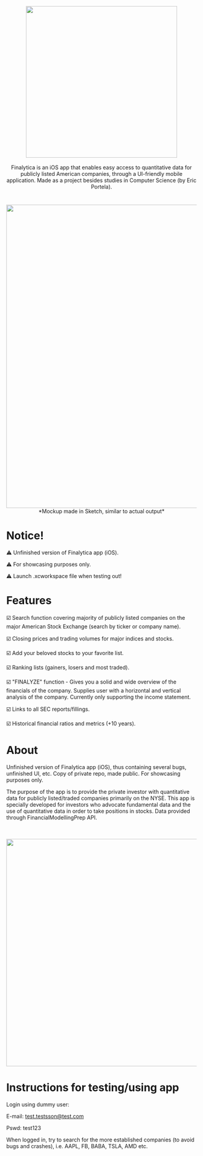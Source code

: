 <p align="center"> 
     <img src="https://user-images.githubusercontent.com/58792679/163328909-1c654f20-3c22-4881-b768-f7201c0270de.png" width="400">
     <br>
     <br>
     <a> Finalytica is an iOS app that enables easy access to quantitative data for publicly listed American companies, through a UI-friendly mobile        
     application. Made as a project besides studies in Computer Science (by Eric Portela). 
     </a>
</p>
     
# 
<p align="center"> 
     <img src="https://user-images.githubusercontent.com/58792679/163260363-4b1ac512-d773-456b-9d89-eb13d98d1ca7.png" width="800">
     <br>
     <a> *Mockup made in Sketch, similar to actual output*</a>
</p>


# Notice!
:warning: Unfinished version of Finalytica app (iOS). 

:warning: For showcasing purposes only. 

:warning: Launch .xcworkspace file when testing out!


# Features
:ballot_box_with_check: Search function covering majority of publicly listed companies on the major American Stock Exchange (search by ticker or company name).

:ballot_box_with_check: Closing prices and trading volumes for major indices and stocks.

:ballot_box_with_check: Add your beloved stocks to your favorite list.

:ballot_box_with_check: Ranking lists (gainers, losers and most traded).

:ballot_box_with_check: "FINALYZE" function - Gives you a solid and wide overview of the financials of the company. Supplies user with a horizontal and vertical analysis of the company. Currently only supporting the income statement.

:ballot_box_with_check: Links to all SEC reports/fillings.

:ballot_box_with_check: Historical financial ratios and metrics (+10 years).


# About

Unfinished version of Finalytica app (iOS), thus containing several bugs, unfinished UI, etc. Copy of private repo, made public. For showcasing purposes only.

The purpose of the app is to provide the private investor with quantitative data for publicly listed/traded companies primarily on the NYSE. This app is specially developed for investors who advocate fundamental data and the use of quantitative data in order to take positions in stocks. Data provided through FinancialModellingPrep API.

<p align="center"> 
     <br>
     <br>
     <img src="https://user-images.githubusercontent.com/58792679/163260182-61c771df-2998-4bf4-a69d-a3535f872c4f.png" width="600">
</p>


# Instructions for testing/using app

Login using dummy user:

E-mail: test.testsson@test.com

Pswd: test123

When logged in, try to search for the more established companies (to avoid bugs and crashes), i.e. AAPL, FB, BABA, TSLA, AMD etc.
